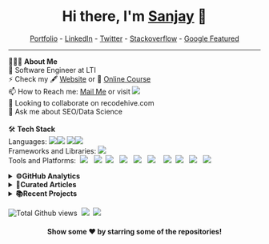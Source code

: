 <h1 align="center"> Hi there, I'm <a href="https://recodehive.com/sanjay">Sanjay</a> 👋</h1>

<p align="center">
  <a href="https://recodehive.com/sanjay">Portfolio</a> -
  <a href="https://www.linkedin.com/in/sanjay-k-v/">LinkedIn</a> - 
  <a href="https://twitter.com/_sanjayviswa">Twitter</a> -
  <a href="https://stackoverflow.com/story/sanjaykv">Stackoverflow</a> -
  <a href="https://crowdsource.google.com/about/blog/community-spotlight-friendship/">Google Featured</a></p>

-----------------------------------------------------------
👨🏻‍💻 **About Me**<br>
🔭 Software Engineer at LTI <br>
⚡ Check my 🖋 [Website](https://recodehive.com/) or 🌱 [Online Course](https://recodehive.com/linkedin-bootcamp/)<br>
📫 How to Reach me: [Mail Me](https://recodehive.com/contact-us/) or visit <a href="https://www.linkedin.com/in/sanjay-k-v/"><img src="https://camo.githubusercontent.com/b7889c83d645843fb4b515c16813b2405a6d570ce77213c034f616debbcde27e/68747470733a2f2f696d672e736869656c64732e696f2f62616467652f6c696e6b6564696e2532302d2532333030373742352e7376673f267374796c653d666c6174266c6f676f3d6c696e6b6564696e266c6f676f436f6c6f723d7768697465"></a>
<br>
👯 Looking to collaborate on recodehive.com<br>
💬 Ask me about SEO/Data Science<br><br>
<g-emoji class="g-emoji" alias="hammer_and_wrench" fallback-src="https://github.githubassets.com/images/icons/emoji/unicode/1f6e0.png">🛠</g-emoji> **Tech Stack**<br>
Languages: <img src="https://camo.githubusercontent.com/95e77c11ae77003f5682f73dca573514c73858a237500240ef9661488c13d5a0/68747470733a2f2f696d672e736869656c64732e696f2f62616467652f507974686f6e2d3337373641423f7374796c653d666c6174266c6f676f3d707974686f6e266c6f676f436f6c6f723d7768697465"><img src="https://camo.githubusercontent.com/fda68139579b617afd03239be67e21aa359359164399c01d1ebbfb7db98aff86/68747470733a2f2f696d672e736869656c64732e696f2f62616467652f4d7953514c2d4534384530303f7374796c653d666c6174266c6f676f3d6d7973716c266c6f676f436f6c6f723d303036313841"> <img src="https://camo.githubusercontent.com/72b4d41915b3fc041632ccc2a16d19a91bc6532a23763ba33ef1388e8372af11/68747470733a2f2f696d672e736869656c64732e696f2f62616467652f48544d4c2d4533344632363f7374796c653d666c6174266c6f676f3d68746d6c35266c6f676f436f6c6f723d7768697465"><img src="https://camo.githubusercontent.com/aa89e8c48bfb66401e4886a979b805fd74e45f50540efe10a90c76c3d96e2488/68747470733a2f2f696d672e736869656c64732e696f2f62616467652f435353332d3135373242363f7374796c653d666c6174266c6f676f3d63737333266c6f676f436f6c6f723d7768697465"> <br>
Frameworks and Libraries: <img src="https://camo.githubusercontent.com/456cc1b98420ee0dede85b58906098d5138923937e981fa2cb52d1ca453ff293/68747470733a2f2f696d672e736869656c64732e696f2f62616467652f66697265626173652d6666636132383f7374796c653d666c6174266c6f676f3d6669726562617365266c6f676f436f6c6f723d7768697465"><br>
Tools and Platforms: &nbsp;<img src="https://camo.githubusercontent.com/dc72fe73865526f2b304a96f878f8aa8ee311bf06f498175db3179e35d1e2c71/68747470733a2f2f696d672e736869656c64732e696f2f62616467652f4769744875622d3130303030303f7374796c653d666c6174266c6f676f3d676974687562266c6f676f436f6c6f723d7768697465">  &nbsp; <img src="https://camo.githubusercontent.com/247482f492e6ae85ac3ff395730acfdf85d3b98198096e772da9fb315de1f484/68747470733a2f2f696d672e736869656c64732e696f2f62616467652f4769742d4630353033323f7374796c653d666c6174266c6f676f3d676974266c6f676f436f6c6f723d7768697465">  &nbsp;<img src="https://camo.githubusercontent.com/e6201b8e82c976d652fb60b763fb0b82fa3571abbf10991059b0bd3d88d38020/68747470733a2f2f696d672e736869656c64732e696f2f62616467652f57696e646f77732d3030373844363f7374796c653d666c6174266c6f676f3d77696e646f7773266c6f676f436f6c6f723d7768697465">  &nbsp; <img src="https://camo.githubusercontent.com/e6e23929b59f0d903f97a4697f304f549be540b61a8283bc3d69aecfe5fdd8d4/68747470733a2f2f696d672e736869656c64732e696f2f62616467652f4c696e75782d4643433632343f7374796c653d666c6174266c6f676f3d6c696e7578266c6f676f436f6c6f723d626c61636b">  &nbsp;   <img src="https://img.shields.io/badge/-Cloudflare-3E77A7?logo=cloudflare&logoColor=orange&style=flat">      &nbsp;  <img src="https://img.shields.io/badge/-Visual Studio Code-E9593F?logo=visualstudio&logoColor=blue&style=flat"> &nbsp;&nbsp;  <img src="https://img.shields.io/badge/-Postman-127ED2?logo=postman&logoColor=orange&style=flat"> &nbsp;<img src="https://img.shields.io/badge/-Android Studio-green?logo=Android&logoColor=white&style=flat"> &nbsp; <img src="https://img.shields.io/badge/-Jupyter-D7522D?logo=Jupyter&logoColor=white&style=flat"> &nbsp; <img src="[https://img.shields.io/badge/-Sublime-E38906?logo=sublimetext&logoColor=white&style=flat](https://img.shields.io/badge/-Sublime-E38906?logo=sublimetext&logoColor=white&style=flat)"> &nbsp;


<details>	
  <summary><b>⚙️GitHub Analytics</b></summary>
<a href="https://github.com/Sanjayviswa">
 
   <img height="160em" src="https://raw.githubusercontent.com/Sanjayviswa/github-card-template/master/profile-summary-card-output/github_dark/0-profile-details.svg" alt="Sanjay K V github stats" />
   <img height="160em" src="https://raw.githubusercontent.com/Sanjayviswa/github-card-template/master/profile-summary-card-output/github_dark/1-repos-per-language.svg" alt="Sanjay K V github stats" />
 <img height="160em" src="https://raw.githubusercontent.com/Sanjayviswa/github-card-template/master/profile-summary-card-output/github_dark/3-stats.svg" alt="Sanjay K V github stats" />
  <img height="160em" src="https://raw.githubusercontent.com/Sanjayviswa/github-card-template/master/profile-summary-card-output/github_dark/2-most-commit-language.svg" alt="Sanjay K V github stats" />
   <img height="160em" src="https://raw.githubusercontent.com/Sanjayviswa/github-card-template/master/profile-summary-card-output/github_dark/4-productive-time.svg" /><br></details>
  </a>
<details>	
  <summary><b>📝Curated Articles</b></summary><br>
  
I write regular blog posts, most of which you will find on my personal website [<re/code> hive](https://recodehive.com/github-tutorials/)<br>
  
  📘 [GitHub Cheatsheet | Complete Tutorials](https://recodehive.com/github-tutorials/)<br>
  📒 [Create a report using Google Data Studio](https://recodehive.com/create-report-using-google-data-studio/)<br>
  📙 [Develop Google Assistant App from Scratch](https://recodehive.com/how-to-create-app-for-google-assistant/)<br>
  🔖 [Android Studio Tutorials | From Scratch](https://recodehive.com/android-dev/)<br>
➡️ [more blog posts...](https://recodehive.com/)

</details> 
 
<details>	
  <summary><b>📚Recent Projects</b></summary><br>
  
  ✨ [Android Project Made with Android Studio](https://play.google.com/store/apps/developer?id=Recode+Hive)<br>
  ✨ [Stackoverflow Data Analysis of last 3 years.](#)<br>

</details> 
 <p align="left">  <img src="https://enct8yvqkgdbon1.m.pipedream.net" alt="Total Github views" />&nbsp;&nbsp;</a><a href="https://twitter.com/_sanjayviswa"><img src="https://img.shields.io/twitter/follow/_sanjayviswa?style=social"></a>&nbsp;&nbsp;<a href="https://www.youtube.com/channel/UCzyGIdENFVT36Yx4zTws4kw/?sub_confirmation=1"><img src="https://img.shields.io/youtube/channel/views/UCzyGIdENFVT36Yx4zTws4kw?style=social"></a></p>
<div align="center">


#### Show some ❤️ by starring some of the repositories!
</div>

